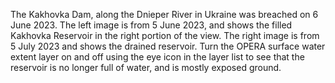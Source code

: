 The Kakhovka Dam, along the Dnieper River in Ukraine was breached on 6 June 2023. The left image is from 5 June 2023, and shows the filled Kakhovka Reservoir in the right portion of the view. The right image is from 5 July 2023 and shows the drained reservoir. Turn the OPERA surface water extent layer on and off using the eye icon in the layer list to see that the reservoir is no longer full of water, and is mostly exposed ground.


